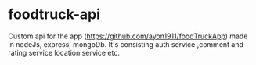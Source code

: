 # foodtruck-api
Custom api for the app 
(https://github.com/ayon1911/foodTruckApp) made in nodeJs, express, mongoDb.
It's consisting auth service ,comment and rating service location service etc.
